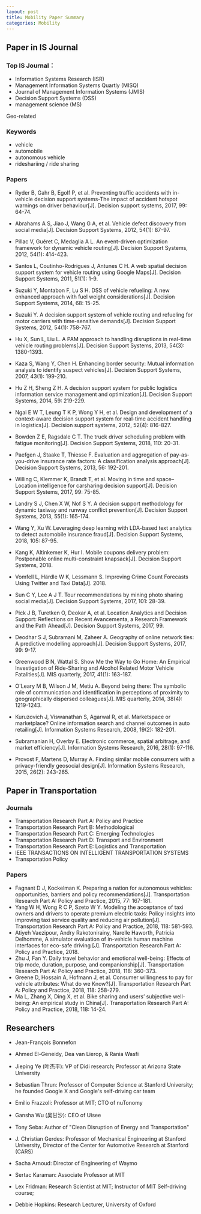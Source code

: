 ```yaml
---
layout: post
title: Mobility Paper Summary
categories: Mobility
---
```


## Paper in IS Journal

### Top IS Journal： 
- Information Systems Research (ISR)
- Management Information Systems Quartly (MISQ)
- Journal of Management Information Systems (JMIS)
- Decision Support Systems (DSS)
- management science (MS)

Geo-related
### Keywords

- vehicle
- automobile
- autonomous vehicle
- rideshariing / ride sharing


### Papers

- Ryder B, Gahr B, Egolf P, et al. Preventing traffic accidents with in-vehicle decision support systems-The impact of accident hotspot warnings on driver behaviour[J]. Decision support systems, 2017, 99: 64-74.
- Abrahams A S, Jiao J, Wang G A, et al. Vehicle defect discovery from social media[J]. Decision Support Systems, 2012, 54(1): 87-97.
- Pillac V, Guéret C, Medaglia A L. An event-driven optimization framework for dynamic vehicle routing[J]. Decision Support Systems, 2012, 54(1): 414-423.
- Santos L, Coutinho-Rodrigues J, Antunes C H. A web spatial decision support system for vehicle routing using Google Maps[J]. Decision Support Systems, 2011, 51(1): 1-9.
- Suzuki Y, Montabon F, Lu S H. DSS of vehicle refueling: A new enhanced approach with fuel weight considerations[J]. Decision Support Systems, 2014, 68: 15-25.
- Suzuki Y. A decision support system of vehicle routing and refueling for motor carriers with time-sensitive demands[J]. Decision Support Systems, 2012, 54(1): 758-767.
- Hu X, Sun L, Liu L. A PAM approach to handling disruptions in real-time vehicle routing problems[J]. Decision Support Systems, 2013, 54(3): 1380-1393.
- Kaza S, Wang Y, Chen H. Enhancing border security: Mutual information analysis to identify suspect vehicles[J]. Decision Support Systems, 2007, 43(1): 199-210.
- Hu Z H, Sheng Z H. A decision support system for public logistics information service management and optimization[J]. Decision Support Systems, 2014, 59: 219-229.
- Ngai E W T, Leung T K P, Wong Y H, et al. Design and development of a context-aware decision support system for real-time accident handling in logistics[J]. Decision support systems, 2012, 52(4): 816-827.
- Bowden Z E, Ragsdale C T. The truck driver scheduling problem with fatigue monitoring[J]. Decision Support Systems, 2018, 110: 20-31.
- Paefgen J, Staake T, Thiesse F. Evaluation and aggregation of pay-as-you-drive insurance rate factors: A classification analysis approach[J]. Decision Support Systems, 2013, 56: 192-201.
- Willing C, Klemmer K, Brandt T, et al. Moving in time and space–Location intelligence for carsharing decision support[J]. Decision Support Systems, 2017, 99: 75-85.
- Landry S J, Chen X W, Nof S Y. A decision support methodology for dynamic taxiway and runway conflict prevention[J]. Decision Support Systems, 2013, 55(1): 165-174.
- Wang Y, Xu W. Leveraging deep learning with LDA-based text analytics to detect automobile insurance fraud[J]. Decision Support Systems, 2018, 105: 87-95.
- Kang K, Altinkemer K, Hur I. Mobile coupons delivery problem: Postponable online multi-constraint knapsack[J]. Decision Support Systems, 2018.
- Vomfell L, Härdle W K, Lessmann S. Improving Crime Count Forecasts Using Twitter and Taxi Data[J]. 2018.
- Sun C Y, Lee A J T. Tour recommendations by mining photo sharing social media[J]. Decision Support Systems, 2017, 101: 28-39.
- Pick J B, Turetken O, Deokar A, et al. Location Analytics and Decision Support: Reflections on Recent Avancementa, a Research Framework and the Path Ahead[J]. Decision Support Systems, 2017, 99.
- Deodhar S J, Subramani M, Zaheer A. Geography of online network ties: A predictive modelling approach[J]. Decision Support Systems, 2017, 99: 9-17.

- Greenwood B N, Wattal S. Show Me the Way to Go Home: An Empirical Investigation of Ride-Sharing and Alcohol Related Motor Vehicle Fatalities[J]. MIS quarterly, 2017, 41(1): 163-187.
- O'Leary M B, Wilson J M, Metiu A. Beyond being there: The symbolic role of communication and identification in perceptions of proximity to geographically dispersed colleagues[J]. MIS quarterly, 2014, 38(4): 1219-1243.

- Kuruzovich J, Viswanathan S, Agarwal R, et al. Marketspace or marketplace? Online information search and channel outcomes in auto retailing[J]. Information Systems Research, 2008, 19(2): 182-201.
- Subramanian H, Overby E. Electronic commerce, spatial arbitrage, and market efficiency[J]. Information Systems Research, 2016, 28(1): 97-116.

- Provost F, Martens D, Murray A. Finding similar mobile consumers with a privacy-friendly geosocial design[J]. Information Systems Research, 2015, 26(2): 243-265.

## Paper in Transportation

### Journals
- Transportation Research Part A: Policy and Practice
- Transportation Research Part B: Methodological
- Transportation Research Part C: Emerging Technologies
- Transportation Research Part D: Transport and Environment
- Transportation Research Part E: Logistics and Transportation
- IEEE TRANSACTIONS ON INTELLIGENT TRANSPORTATION SYSTEMS
- Transportation Policy

### Papers

- Fagnant D J, Kockelman K. Preparing a nation for autonomous vehicles: opportunities, barriers and policy recommendations[J]. Transportation Research Part A: Policy and Practice, 2015, 77: 167-181.
- Yang W H, Wong R C P, Szeto W Y. Modeling the acceptance of taxi owners and drivers to operate premium electric taxis: Policy insights into improving taxi service quality and reducing air pollution[J]. Transportation Research Part A: Policy and Practice, 2018, 118: 581-593.
- Atiyeh Vaezipour, Andry Rakotonirainy, Narelle Haworth, Patricia Delhomme, A simulator evaluation of in-vehicle human machine interfaces for eco-safe driving [J]. Transportation Research Part A: Policy and Practice, 2018.
- Zhu J, Fan Y. Daily travel behavior and emotional well-being: Effects of trip mode, duration, purpose, and companionship[J]. Transportation Research Part A: Policy and Practice, 2018, 118: 360-373.
- Greene D, Hossain A, Hofmann J, et al. Consumer willingness to pay for vehicle attributes: What do we Know?[J]. Transportation Research Part A: Policy and Practice, 2018, 118: 258-279.
- Ma L, Zhang X, Ding X, et al. Bike sharing and users’ subjective well-being: An empirical study in China[J]. Transportation Research Part A: Policy and Practice, 2018, 118: 14-24.


## Researchers

- Jean-François Bonnefon
- Ahmed El-Geneidy, Dea van Lierop, & Rania Wasfi 


- Jieping Ye (叶杰平): VP of Didi research; Professor at Arizona State University
- Sebastian Thrun: Professor of Computer Science at Stanford University; he founded Google X and Google's self-driving car team
- Emilio Frazzoli: Professor at MIT; CTO of nuTonomy
- Gansha Wu (吴甘沙): CEO of Uisee
- Tony Seba: Author of "Clean Disruption of Energy and Transportation"
- J. Christian Gerdes: Professor of Mechanical Engineering at Stanford University, Director of the Center for Automotive Research at Stanford (CARS) 
- Sacha Arnoud: Director of Engineering of Waymo
- Sertac Karaman: Associate Professor at MIT
- Lex Fridman: Research Scientist at MIT; Instructor of MIT Self-driving course;
- Debbie Hopkins: Research Lecturer, University of Oxford

